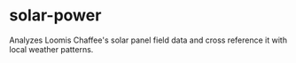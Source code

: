 # solar-power
Analyzes Loomis Chaffee's solar panel field data and cross reference it with local weather patterns.
